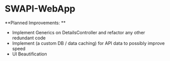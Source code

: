 # SWAPI-WebApp

**Planned Improvements: **
- Implement Generics on DetailsController and refactor any other redundant code
- Implement (a custom DB / data caching) for API data to possibly improve speed
- UI Beautification
